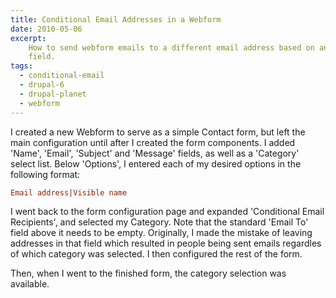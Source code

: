```yaml
---
title: Conditional Email Addresses in a Webform
date: 2010-05-06
excerpt:
    How to send webform emails to a different email address based on another
    field.
tags:
  - conditional-email
  - drupal-6
  - drupal-planet
  - webform
---
```


I created a new Webform to serve as a simple Contact form, but left the main
configuration until after I created the form components. I added 'Name',
'Email', 'Subject' and 'Message' fields, as well as a 'Category' select list.
Below 'Options', I entered each of my desired options in the following format:

```ini
Email address|Visible name
```

I went back to the form configuration page and expanded 'Conditional Email
Recipients', and selected my Category. Note that the standard 'Email To' field
above it needs to be empty. Originally, I made the mistake of leaving addresses
in that field which resulted in people being sent emails regardles of which
category was selected. I then configured the rest of the form.

Then, when I went to the finished form, the category selection was available.

